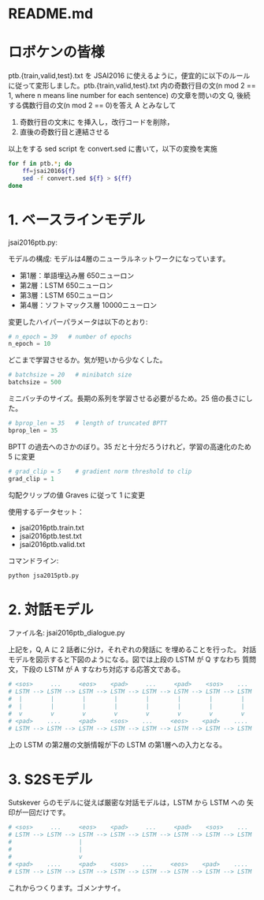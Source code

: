 ﻿# README.md

ロボケンの皆様
============

ptb.{train,valid,test}.txt を JSAI2016 に使えるように，便宜的に以下のルール
に従って変形しました。ptb.{train,valid,test}.txt 内の奇数行目の文(n mod 2
== 1, where n means line number for each sentence) の文章を問いの文 Q, 後続
する偶数行目の文(n mod 2 == 0)を答え A とみなして

1. 奇数行目の文末に <cntnxt> を挿入し，改行コードを削除，
2. 直後の奇数行目と連結させる

以上をする sed script を convert.sed に書いて，以下の変換を実施

```bash
for f in ptb.*; do
    ff=jsai2016${f}
    sed -f convert.sed ${f} > ${ff}
done
```

# 1. ベースラインモデル

jsai2016ptb.py:

モデルの構成:
モデルは4層のニューラルネットワークになっています。
- 第1層：単語埋込み層 650ニューロン
- 第2層：LSTM 650ニューロン
- 第3層：LSTM 650ニューロン
- 第4層：ソフトマックス層 10000ニューロン

変更したハイパーパラメータは以下のとおり:

```python
# n_epoch = 39   # number of epochs
n_epoch = 10
```
どこまで学習させるか。気が短いから少なくした。

```python
# batchsize = 20   # minibatch size
batchsize = 500
```
ミニバッチのサイズ。長期の系列を学習させる必要がるため。25 倍の長さにした。

```python
# bprop_len = 35   # length of truncated BPTT
bprop_len = 35
```
BPTT の過去へのさかのぼり。35 だと十分だろうけれど，学習の高速化のため 5 に変更

```python
# grad_clip = 5    # gradient norm threshold to clip
grad_clip = 1
```
勾配クリップの値 Graves に従って 1 に変更

使用するデータセット：
* jsai2016ptb.train.txt
* jsai2016ptb.test.txt
* jsai2016ptb.valid.txt

コマンドライン:
```python
python jsa2015ptb.py
```

# 2. 対話モデル

ファイル名: jsai2016ptb_dialogue.py

上記を，Q, A に 2 話者に分け，それぞれの発話に <pad> を埋めることを行った。
対話モデルを図示すると下図のようになる。図では上段の LSTM が Q すなわち
質問文，下段の LSTM が A すなわち対応する応答文である。

```python
# <sos>     ...     <eos>    <pad>     ...     <pad>    <sos>    ...
# LSTM --> LSTM --> LSTM --> LSTM --> LSTM --> LSTM --> LSTM --> LSTM
#  |        |        |        |        |        |        |        |
#  |        |        |        |        |        |        |        |
#  v        v        v        v        v        v        v        v
# <pad>    ....     <pad>    <sos>    ...     <eos>    <pad>    ....
# LSTM --> LSTM --> LSTM --> LSTM --> LSTM --> LSTM --> LSTM --> LSTM
```
上の LSTM の第2層の文脈情報が下の LSTM の第1層への入力となる。

# 3. S2Sモデル

Sutskever らのモデルに従えば厳密な対話モデルは，LSTM から LSTM への
矢印が一回だけです。
```python
# <sos>     ...     <eos>    <pad>     ...     <pad>    <sos>    ...
# LSTM --> LSTM --> LSTM --> LSTM --> LSTM --> LSTM --> LSTM --> LSTM
#                   |
#                   |
#                   v
# <pad>    ....     <pad>    <sos>    ...     <eos>    <pad>    ....
# LSTM --> LSTM --> LSTM --> LSTM --> LSTM --> LSTM --> LSTM --> LSTM
```

これからつくります。ゴメンナサイ。

